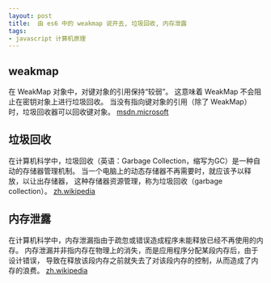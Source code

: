 ```yaml
---
layout: post
title:  由 es6 中的 weakmap 说开去, 垃圾回收, 内存泄露
tags:
- javascript 计算机原理
---
```


## weakmap

在 WeakMap 对象中，对键对象的引用保持“较弱”。
这意味着 WeakMap 不会阻止在密钥对象上进行垃圾回收。
当没有指向键对象的引用（除了 WeakMap）时，垃圾回收器可以回收键对象。
[msdn.microsoft](https://msdn.microsoft.com/zh-cn/library/windows/apps/xaml/dn251546.aspx)

## 垃圾回收
在计算机科学中，垃圾回收（英语：Garbage Collection，缩写为GC）是一种自动的存储器管理机制。
当一个电脑上的动态存储器不再需要时，就应该予以释放，以让出存储器，
这种存储器资源管理，称为垃圾回收（garbage collection）。
[zh.wikipedia](https://zh.wikipedia.org/wiki/%E5%9E%83%E5%9C%BE%E5%9B%9E%E6%94%B6)

## 内存泄露

在计算机科学中，内存泄漏指由于疏忽或错误造成程序未能释放已经不再使用的内存。
内存泄漏并非指内存在物理上的消失，而是应用程序分配某段内存后，由于设计错误，
导致在释放该段内存之前就失去了对该段内存的控制，从而造成了内存的浪费。
[zh.wikipedia](https://zh.wikipedia.org/wiki/%E5%86%85%E5%AD%98%E6%B3%84%E6%BC%8F)
